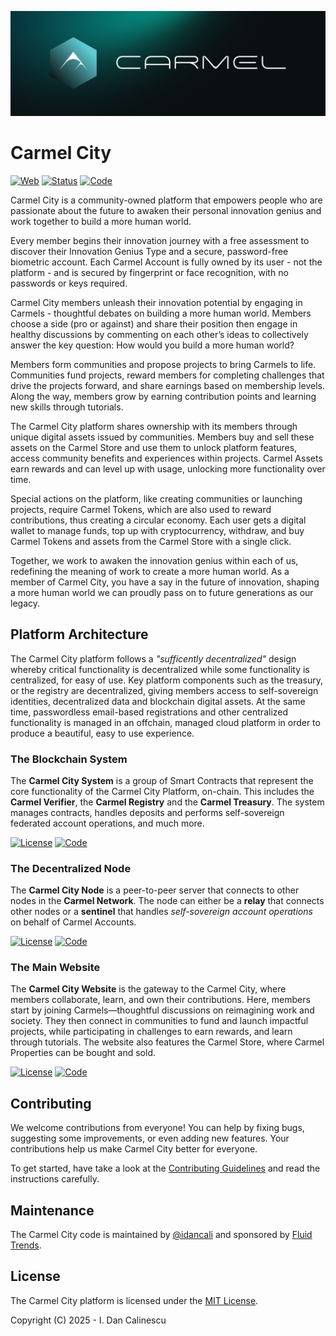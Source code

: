 ![](https://raw.githubusercontent.com/carmelcity/carmelcity.github.io/refs/heads/main/images/banner.png)

# Carmel City

[![Web](https://img.shields.io/static/v1?label=VISIT&message=carmel.city&color=%23009688&style=for-the-badge)](https://carmel.city)
[![Status](https://img.shields.io/static/v1?label=STATUS&message=BETA&color=%23388E3C&style=for-the-badge)](https://carmel.city)
[![Code](https://img.shields.io/static/v1?label=CODE&message=MIT%20LICENSE&color=%231976D2&style=for-the-badge)](https://github.com/carmelcity)

Carmel City is a community-owned platform that empowers people who are passionate about the future to awaken their personal innovation genius and work together to build a more human world.

Every member begins their innovation journey with a free assessment to discover their Innovation Genius Type and a secure, password-free biometric account. Each Carmel Account is fully owned by its user - not the platform - and is secured by fingerprint or face recognition, with no passwords or keys required.

Carmel City members unleash their innovation potential by engaging in Carmels - thoughtful debates on building a more human world. Members choose a side (pro or against) and share their position then engage in healthy discussions by commenting on each other’s ideas to collectively answer the key question: How would you build a more human world?

Members form communities and propose projects to bring Carmels to life. Communities fund projects, reward members for completing challenges that drive the projects forward, and share earnings based on membership levels. Along the way, members grow by earning contribution points and learning new skills through tutorials.

The Carmel City platform shares ownership with its members through unique digital assets issued by communities. Members buy and sell these assets on the Carmel Store and use them to unlock platform features, access community benefits and experiences within projects. Carmel Assets earn rewards and can level up with usage, unlocking more functionality over time.

Special actions on the platform, like creating communities or launching projects, require Carmel Tokens, which are also used to reward contributions, thus creating a circular economy. Each user gets a digital wallet to manage funds, top up with cryptocurrency, withdraw, and buy Carmel Tokens and assets from the Carmel Store with a single click.

Together, we work to awaken the innovation genius within each of us, redefining the meaning of work to create a more human world. 
As a member of Carmel City, you have a say in the future of innovation, shaping a more human world we can proudly pass on to future generations as our legacy.

## Platform Architecture

The Carmel City platform follows a *"sufficently decentralized"* design whereby critical functionality is decentralized while some functionality is centralized, for easy of use. Key platform components such as the treasury, or the registry are decentralized, giving members access to self-sovereign identities, decentralized data and blockchain digital assets. At the same time, passwordless email-based registrations and other centralized functionality is managed in an offchain, managed cloud platform in order to produce a beautiful, easy to use experience.

### The Blockchain System

The **Carmel City System** is a group of Smart Contracts that represent the core functionality of the Carmel City Platform, on-chain. This includes the **Carmel Verifier**, the **Carmel Registry** and the **Carmel Treasury**. The system manages contracts, handles deposits and performs self-sovereign federated account operations, and much more.

[![License](https://img.shields.io/static/v1?label=open%20source&message=MIT%20License&color=%23388E3C)](https://github.com/carmelcity/.github/blob/main/LICENSE)
[![Code](https://img.shields.io/static/v1?label=see%20code&message=Carmel%20System&color=%23039BE5)](https://github.com/carmelcity/sys)

### The Decentralized Node

The **Carmel City Node** is a peer-to-peer server that connects to other nodes in the **Carmel Network**. The node can either be a **relay** that connects other nodes or a **sentinel** that handles *self-sovereign account operations* on behalf of Carmel Accounts.

[![License](https://img.shields.io/static/v1?label=open%20source&message=MIT%20License&color=%23388E3C)](https://github.com/carmelcity/.github/blob/main/LICENSE)
[![Code](https://img.shields.io/static/v1?label=see%20code&message=Carmel%20Node&color=%23039BE5)](https://github.com/carmelcity/node)

### The Main Website

The **Carmel City Website** is the gateway to the Carmel City, where members collaborate, learn, and own their contributions. Here, members start by joining Carmels—thoughtful discussions on reimagining work and society. They then connect in communities to fund and launch impactful projects, while participating in challenges to earn rewards, and learn through tutorials. The website also features the Carmel Store, where Carmel Properties can be bought and sold.

[![License](https://img.shields.io/static/v1?label=open%20source&message=MIT%20License&color=%23388E3C)](https://github.com/carmelcity/.github/blob/main/LICENSE)
[![Code](https://img.shields.io/static/v1?label=see%20code&message=Carmel%20Website&color=%23039BE5)](https://github.com/carmelcity/web)

## Contributing

We welcome contributions from everyone! You can help by fixing bugs, suggesting some improvements, or even adding new features. Your contributions help us make Carmel City better for everyone. 

To get started, have take a look at the [Contributing Guidelines](https://github.com/carmelcity/.github/blob/main/CONTRIBUTING.md) and read the instructions carefully.

## Maintenance

The Carmel City code is maintained by [@idancali](https://github.com/idancali) and sponsored by [Fluid Trends](https://fluidtrends.com).

## License

The Carmel City platform is licensed under the [MIT License](https://github.com/carmelcity/.github/blob/main/LICENSE).

Copyright (C) 2025 - I. Dan Calinescu                